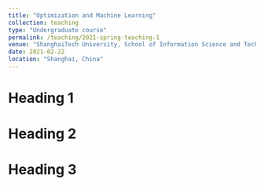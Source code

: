 ```yaml
---
title: "Optimization and Machine Learning"
collection: teaching
type: "Undergraduate course"
permalink: /teaching/2021-spring-teaching-1
venue: "ShanghaiTech University, School of Information Science and Technology"
date: 2021-02-22
location: "Shanghai, China"
---
```


<!---This is a description of a teaching experience. You can use markdown like any other post.--->

Heading 1
======

Heading 2
======

Heading 3
======
